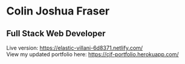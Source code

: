# Colin Joshua Fraser
## Full Stack Web Developer
Live version: https://elastic-villani-6d8371.netlify.com/  
View my updated portfolio here: https://cjf-portfolio.herokuapp.com/
